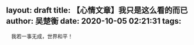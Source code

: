 layout: draft
title: 【心情文章】我只是这么看的而已
author: 吴楚衡
date: 2020-10-05 02:21:31
tags:
---
&emsp;我若一事无成，世界和平！